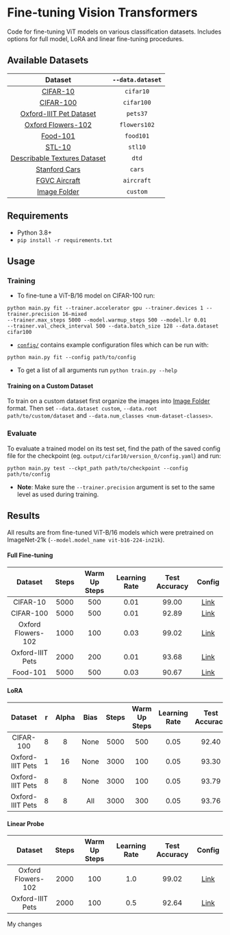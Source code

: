 # Fine-tuning Vision Transformers
Code for fine-tuning ViT models on various classification datasets. Includes options for full model, LoRA and linear fine-tuning procedures.


## Available Datasets

| Dataset            | `--data.dataset` |
|:------------------:|:-----------:|
|[CIFAR-10](https://www.cs.toronto.edu/~kriz/cifar.html)| `cifar10`|
|[CIFAR-100](https://www.cs.toronto.edu/~kriz/cifar.html)| `cifar100`|
|[Oxford-IIIT Pet Dataset](https://www.robots.ox.ac.uk/~vgg/data/pets/)|  `pets37`|
|[Oxford Flowers-102](https://www.robots.ox.ac.uk/~vgg/data/flowers/102/)|  `flowers102`|
|[Food-101](https://www.robots.ox.ac.uk/~vgg/data/flowers/102/)|  `food101`|
|[STL-10](https://cs.stanford.edu/~acoates/stl10/)|  `stl10`|
|[Describable Textures Dataset](https://www.robots.ox.ac.uk/~vgg/data/dtd/) | `dtd`|
|[Stanford Cars](https://ai.stanford.edu/~jkrause/cars/car_dataset.html) | `cars`|
|[FGVC Aircraft](https://www.robots.ox.ac.uk/~vgg/data/fgvc-aircraft/) | `aircraft`|
|[Image Folder](https://pytorch.org/vision/stable/generated/torchvision.datasets.ImageFolder.html) | `custom`|


## Requirements
- Python 3.8+
- `pip install -r requirements.txt`


## Usage
### Training
- To fine-tune a ViT-B/16 model on CIFAR-100 run:
```
python main.py fit --trainer.accelerator gpu --trainer.devices 1 --trainer.precision 16-mixed
--trainer.max_steps 5000 --model.warmup_steps 500 --model.lr 0.01
--trainer.val_check_interval 500 --data.batch_size 128 --data.dataset cifar100
```
- [`config/`](configs/) contains example configuration files which can be run with:
```
python main.py fit --config path/to/config
```
- To get a list of all arguments run `python train.py --help`

#### Training on a Custom Dataset
To train on a custom dataset first organize the images into 
[Image Folder](https://pytorch.org/vision/stable/generated/torchvision.datasets.ImageFolder.html) 
format. Then set `--data.dataset custom`, `--data.root path/to/custom/dataset` and `--data.num_classes <num-dataset-classes>`.

### Evaluate
To evaluate a trained model on its test set, find the path of the saved config file for the checkpoint (eg. `output/cifar10/version_0/config.yaml`) and run:
```
python main.py test --ckpt_path path/to/checkpoint --config path/to/config
```
- __Note__: Make sure the `--trainer.precision` argument is set to the same level as used during training.


## Results
All results are from fine-tuned ViT-B/16 models which were pretrained on ImageNet-21k (`--model.model_name vit-b16-224-in21k`).

#### Full Fine-tuning

| Dataset            | Steps          | Warm Up Steps     | Learning Rate      | Test Accuracy | Config                              | 
|:------------------:|:--------------:|:-----------------:|:------------------:|:-------------:|:-----------------------------------:|
| CIFAR-10           | 5000           | 500               | 0.01               | 99.00         | [Link](configs/full/cifar10.yaml)   |
| CIFAR-100          | 5000           | 500               | 0.01               | 92.89         | [Link](configs/full/cifar100.yaml)  |
| Oxford Flowers-102 | 1000           | 100               | 0.03               | 99.02         | [Link](configs/full/flowers102.yaml)|
| Oxford-IIIT Pets   | 2000           | 200               | 0.01               | 93.68         | [Link](configs/full/pets37.yaml)    |
| Food-101           | 5000           | 500               | 0.03               | 90.67         | [Link](configs/full/food101.yaml)   |

#### LoRA

| Dataset            | r  | Alpha | Bias | Steps | Warm Up Steps | Learning Rate | Test Accuracy | Config                                   | 
|:------------------:|:--:|:-----:|:----:|:-----:|:-------------:|:-------------:|:-------------:|:----------------------------------------:|
| CIFAR-100          | 8  | 8     | None | 5000  | 500           | 0.05          | 92.40         | [Link](configs/lora/cifar100-r8.yaml)    |
| Oxford-IIIT Pets   | 1  | 16    | None | 3000  | 100           | 0.05          | 93.30         | [Link](configs/lora/pets37-r1.yaml)      |
| Oxford-IIIT Pets   | 8  | 8     | None | 3000  | 100           | 0.05          | 93.79         | [Link](configs/lora/pets37-r8.yaml)      |
| Oxford-IIIT Pets   | 8  | 8     | All  | 3000  | 300           | 0.05          | 93.76         | [Link](configs/lora/pets37-r8-bias.yaml) |

#### Linear Probe

| Dataset            | Steps          | Warm Up Steps     | Learning Rate      | Test Accuracy | Config                                | 
|:------------------:|:--------------:|:-----------------:|:------------------:|:-------------:|:-------------------------------------:|
| Oxford Flowers-102 | 2000           | 100               | 1.0                | 99.02         | [Link](configs/linear/flowers102.yaml)|
| Oxford-IIIT Pets   | 2000           | 100               | 0.5                | 92.64         | [Link](configs/linear/pets37.yaml)    |
My changes
